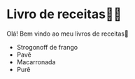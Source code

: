 # Livro de receitas:man_cook:



Olá! Bem vindo ao meu livros de receitas:wave:

- Strogonoff de frango
- Pavê
- Macarronada
- Purê
